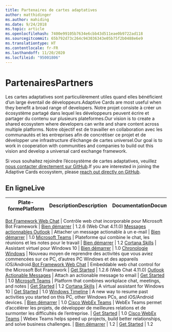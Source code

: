 ```yaml
---
title: Partenaires de cartes adaptatives
author: matthidinger
ms.author: mahiding
ms.date: 9/24/2018
ms.topic: article
ms.openlocfilehash: 7400e99105b7634e6cbb43d511eae0b9722ad118
ms.sourcegitcommit: 65b792d73c264c943036343e05b75f2b0488e6e9
ms.translationtype: HT
ms.contentlocale: fr-FR
ms.lasthandoff: 11/20/2020
ms.locfileid: "95001806"
---
```

# <a name="partners"></a><span data-ttu-id="b1846-102">Partenaires</span><span class="sxs-lookup"><span data-stu-id="b1846-102">Partners</span></span>

<span data-ttu-id="b1846-103">Les cartes adaptatives sont particulièrement utiles quand elles bénéficient d’un large éventail de développeurs.</span><span class="sxs-lookup"><span data-stu-id="b1846-103">Adaptive Cards are most useful when they benefit a broad range of developers.</span></span> <span data-ttu-id="b1846-104">Notre projet consiste à créer un écosystème partagé dans lequel les développeurs peuvent écrire et partager du contenu sur plusieurs plateformes.</span><span class="sxs-lookup"><span data-stu-id="b1846-104">Our vision is to create a shared ecosystem where developers can write and share content across multiple platforms.</span></span> <span data-ttu-id="b1846-105">Notre objectif est de travailler en collaboration avec les communautés et les entreprises afin de concrétiser ce projet et de développer une infrastructure d’échange de cartes universel.</span><span class="sxs-lookup"><span data-stu-id="b1846-105">Our goal is to work in cooperation with communities and companies to build out this vision and develop a universal card exchange framework.</span></span>

<span data-ttu-id="b1846-106">Si vous souhaitez rejoindre l’écosystème de cartes adaptatives, veuillez [nous contacter directement sur GitHub](https://github.com/Microsoft/AdaptiveCards).</span><span class="sxs-lookup"><span data-stu-id="b1846-106">If you are interested in joining the Adaptive Cards ecosystem, please [reach out directly on GitHub](https://github.com/Microsoft/AdaptiveCards).</span></span>

## <a name="live"></a><span data-ttu-id="b1846-107">En ligne</span><span class="sxs-lookup"><span data-stu-id="b1846-107">Live</span></span>

<span data-ttu-id="b1846-108">Plate-forme</span><span class="sxs-lookup"><span data-stu-id="b1846-108">Platform</span></span> | <span data-ttu-id="b1846-109">Description</span><span class="sxs-lookup"><span data-stu-id="b1846-109">Description</span></span> | <span data-ttu-id="b1846-110">Documentation</span><span class="sxs-lookup"><span data-stu-id="b1846-110">Documentation</span></span> | <span data-ttu-id="b1846-111">Version</span><span class="sxs-lookup"><span data-stu-id="b1846-111">Version</span></span>
---------|-------------|---------------|---------

<span data-ttu-id="b1846-112">[Bot Framework Web Chat](https://github.com/Microsoft/BotFramework-WebChat)  | Contrôle web chat incorporable pour Microsoft Bot Framework | [Bien démarrer](https://docs.microsoft.com/adaptive-cards/get-started/bots) | 1.2.6 (Web Chat 4.11.0) [Messages actionnables Outlook](https://docs.microsoft.com/outlook/actionable-messages/)  | Attacher un message actionable à un e-mail | [Bien démarrer](https://docs.microsoft.com/outlook/actionable-messages/) | 1.0 [Microsoft Teams](https://products.office.com/microsoft-teams/group-chat-software) | Plateforme qui combine le chat, les réunions et les notes pour le travail | [Bien démarrer](https://docs.microsoft.com/microsoftteams/platform/concepts/cards/cards-reference#adaptive-card) | 1.2 [Cortana Skills](https://docs.microsoft.com/cortana/skills/adaptive-cards) | Assistant virtuel pour Windows 10 | [Bien démarrer](https://docs.microsoft.com/adaptive-cards/get-started/bots) | 1.0 [Chronologie Windows](https://blogs.windows.com/windowsexperience/2017/12/19/announcing-windows-10-insider-preview-build-17063-pc/) | Nouveau moyen de reprendre des activités que vous aviez commencées sur ce PC, d’autres PC Windows et des appareils iOS/Android.</span><span class="sxs-lookup"><span data-stu-id="b1846-112">[Bot Framework Web Chat](https://github.com/Microsoft/BotFramework-WebChat)  | Embeddable web chat control for the Microsoft Bot Framework | [Get Started](https://docs.microsoft.com/adaptive-cards/get-started/bots) | 1.2.6 (Web Chat 4.11.0) [Outlook Actionable Messages](https://docs.microsoft.com/outlook/actionable-messages/)  | Attach an actionable message to email | [Get Started](https://docs.microsoft.com/outlook/actionable-messages/) | 1.0 [Microsoft Teams](https://products.office.com/microsoft-teams/group-chat-software) | Platform that combines workplace chat, meetings, and notes | [Get Started](https://docs.microsoft.com/microsoftteams/platform/concepts/cards/cards-reference#adaptive-card) | 1.2 [Cortana Skills](https://docs.microsoft.com/cortana/skills/adaptive-cards) | A virtual assistant for Windows 10 | [Get Started](https://docs.microsoft.com/adaptive-cards/get-started/bots) | 1.0 [Windows Timeline](https://blogs.windows.com/windowsexperience/2017/12/19/announcing-windows-10-insider-preview-build-17063-pc/) | A new way to resume past activities you started on this PC, other Windows PCs, and iOS/Android devices.</span></span><span data-ttu-id="b1846-113"> | [Bien démarrer](https://docs.microsoft.com/adaptive-cards/get-started/windows) | 1.0 [Cisco WebEx Teams](https://www.webex.com/team-collaboration.html) | WebEx Teams permet d’accélérer les projets, de développer de meilleures relations et de surmonter les difficultés de l’entreprise.</span><span class="sxs-lookup"><span data-stu-id="b1846-113"> | [Get Started](https://docs.microsoft.com/adaptive-cards/get-started/windows) | 1.0 [Cisco WebEx Teams](https://www.webex.com/team-collaboration.html) | Webex Teams helps speed up projects, build better relationships, and solve business challenges.</span></span><span data-ttu-id="b1846-114"> | [Bien démarrer](https://developer.webex.com/docs/api/guides/cards) | 1.2</span><span class="sxs-lookup"><span data-stu-id="b1846-114"> | [Get Started](https://developer.webex.com/docs/api/guides/cards) | 1.2</span></span>

